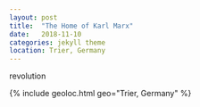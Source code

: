 ```yaml
---
layout: post
title:  "The Home of Karl Marx"
date:   2018-11-10
categories: jekyll theme
location: Trier, Germany
---
```



revolution

{% include geoloc.html geo="Trier, Germany" %}
